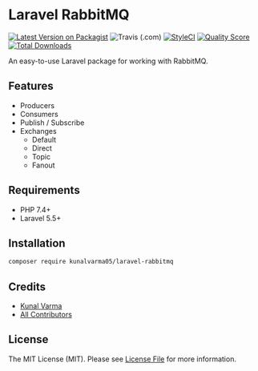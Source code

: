 # Laravel RabbitMQ

[![Latest Version on Packagist](https://img.shields.io/packagist/v/kunalvarma05/laravel-rabbitmq.svg?style=flat-square)](https://packagist.org/packages/kunalvarma05/laravel-rabbitmq)
![Travis (.com)](https://img.shields.io/travis/com/kunalvarma05/laravel-rabbitmq?style=flat-square)
[![StyleCI](https://github.styleci.io/repos/242348127/shield)](https://github.styleci.io/repos/242348127)
[![Quality Score](https://img.shields.io/scrutinizer/g/kunalvarma05/laravel-rabbitmq.svg?style=flat-square)](https://scrutinizer-ci.com/g/kunalvarma05/laravel-rabbitmq)
[![Total Downloads](https://img.shields.io/packagist/dt/kunalvarma05/laravel-rabbitmq.svg?style=flat-square)](https://packagist.org/packages/kunalvarma05/laravel-rabbitmq)

An easy-to-use Laravel package for working with RabbitMQ.

## Features

- Producers
- Consumers
- Publish / Subscribe
- Exchanges
  - Default
  - Direct
  - Topic
  - Fanout

## Requirements

- PHP 7.4+
- Laravel 5.5+

## Installation

```sh
composer require kunalvarma05/laravel-rabbitmq
```

## Credits

- [Kunal Varma](https://github.com/kunalvarma05)
- [All Contributors](https://github.com/kunalvarma05/laravel-rabbitmq/contributors)

## License

The MIT License (MIT). Please see [License File](./LICENSE.md) for more information.
